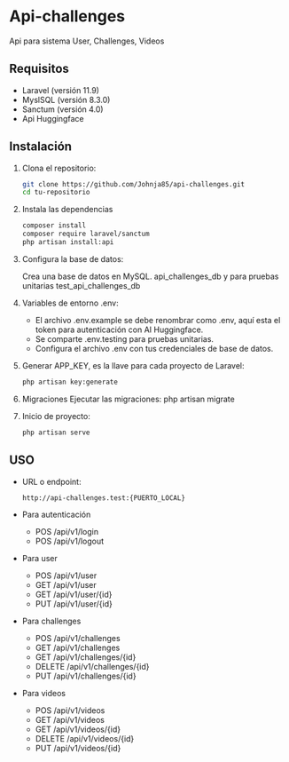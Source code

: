 # Api-challenges

Api para sistema User, Challenges, Videos

## Requisitos

- Laravel (versión 11.9)
- MyslSQL (versión 8.3.0)
- Sanctum (versión 4.0)
- Api Huggingface

## Instalación

1. Clona el repositorio:
   ```bash
   git clone https://github.com/Johnja85/api-challenges.git
   cd tu-repositorio

2. Instala las dependencias
    ```bash
    composer install
    composer require laravel/sanctum
    php artisan install:api


3. Configura la base de datos:

    Crea una base de datos en MySQL. api_challenges_db y para pruebas unitarias test_api_challenges_db

4. Variables de entorno .env:
    - El archivo .env.example se debe renombrar como .env, aquí esta el token para autenticación con AI Huggingface.
    - Se comparte .env.testing para pruebas unitarias.
    - Configura el archivo .env con tus credenciales de base de datos.

5. Generar APP_KEY, es la llave para cada proyecto de Laravel:
    ```bash
    php artisan key:generate

6. Migraciones
    Ejecutar las migraciones: php artisan migrate

7. Inicio de proyecto:
    ```bash
    php artisan serve

## USO

* URL o endpoint:
    ```bash 
    http://api-challenges.test:{PUERTO_LOCAL}

* Para autenticación
    - POS /api/v1/login
    - POS /api/v1/logout

* Para user
    - POS /api/v1/user
    - GET /api/v1/user
    - GET /api/v1/user/{id}
    - PUT /api/v1/user/{id}

* Para challenges
    - POS /api/v1/challenges
    - GET /api/v1/challenges
    - GET /api/v1/challenges/{id}
    - DELETE /api/v1/challenges/{id}
    - PUT /api/v1/challenges/{id}

* Para videos
    - POS /api/v1/videos
    - GET /api/v1/videos
    - GET /api/v1/videos/{id}
    - DELETE /api/v1/videos/{id}
    - PUT /api/v1/videos/{id}